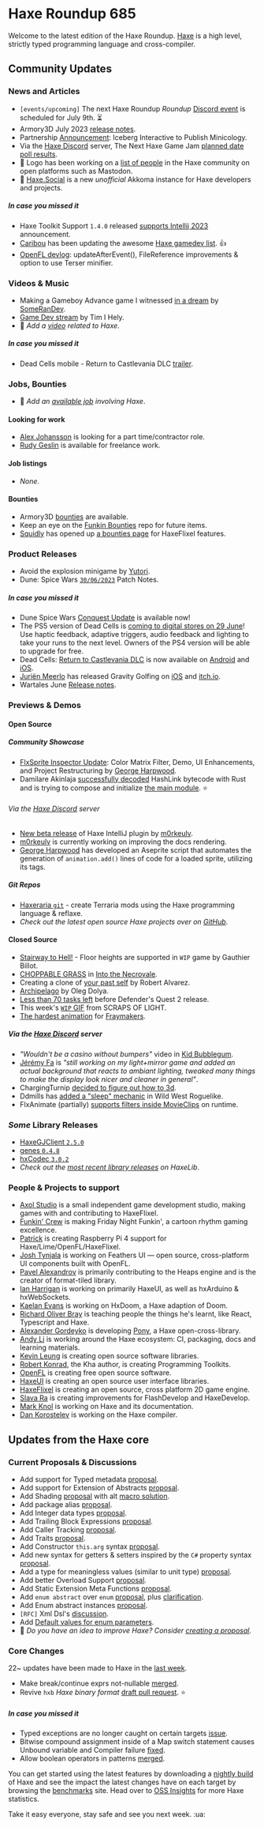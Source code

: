 [_template]: ../templates/roundup.html
[date]: / "2023-07-06 09:45:00"
[modified]: / "2023-07-06 09:56:00"
[published]: / "2023-07-06 11:59:00"
[description]: / "The latest news covering the Haxe community, featuring upcoming talks, the latest HaxeLib releases, game previews and lots more!"
[author]: https://twitter.com/teormech "Alexander Hohlov"
[contributor]: https://twitter.com/skial "Skial"

# Haxe Roundup 685

Welcome to the latest edition of the Haxe Roundup. [Haxe](http://haxe.org/?ref=haxe.io) is a high level, strictly typed programming language and cross-compiler.

## Community Updates

### News and Articles

- `[events/upcoming]` The next Haxe Roundup _Roundup_ [Discord event](https://discord.com/events/162395145352904705/1120415504557932624) is scheduled for July 9th. :hourglass_flowing_sand:
- Armory3D July 2023 [release notes](https://armory3d.org/notes#2023.07).
- Partnership [Announcement](https://store.steampowered.com/news/app/1471700/view/3657534571516100734): Iceberg Interactive to Publish Minicology.
- Via the [Haxe Discord] server, The Next Haxe Game Jam [planned date poll results](https://discord.com/channels/162395145352904705/286485321925918721/1126163303245295617).
- :pushpin: Logo has been working on a [list of people](https://gist.github.com/logo4poop/fadba8956b7196d61a865e8f47cffe43) in the Haxe community on open platforms such as Mastodon.
- :pushpin: [Haxe.Social](https://haxe.social/) is a new _unofficial_ Akkoma instance for Haxe developers and projects.

##### _In case you missed it_

- Haxe Toolkit Support `1.4.0` released [supports Intellij 2023](https://community.haxe.org/t/haxe-toolkit-support-1-4-0-released-supports-intellij-2023/3983?u=skial) announcement.
- [Caribou](https://twitter.com/caribouloche/status/1671989642835492864) has been updating the awesome [Haxe gamedev list](https://github.com/Dvergar/awesome-haxe-gamedev). :+1:
- [OpenFL devlog](https://joshblog.net/2023/openfl-devlog-updateafterevent-filereference-improvements-option-to-use-terser-minifier/): updateAfterEvent(), FileReference improvements & option to use Terser minifier.

### Videos & Music

- Making a Gameboy Advance game I witnessed [in a dream](https://www.youtube.com/watch?v=yLZ9iYOQoa0) by [SomeRanDev](https://twitter.com/SomeRanDev/status/1674184131452780545).
- [Game Dev stream](https://www.twitch.tv/videos/1859769423) by Tim I Hely.
- :memo: _Add a [video](https://github.com/skial/haxe.io/labels/video) related to Haxe_.

##### _In case you missed it_
- Dead Cells mobile - Return to Castlevania DLC [trailer](https://www.youtube.com/watch?v=eNp5elVS-I0).

### Jobs, Bounties

- :memo: _Add an [available job](https://github.com/skial/haxe.io/labels/jobs) involving Haxe_.

#### Looking for work

- [Alex Johansson](https://twitter.com/alexvscoding/status/1621139055282126849) is looking for a part time/contractor role.
- [Rudy Geslin](https://github.com/kLabz) is available for freelance work.

#### Job listings

- _None_.

#### Bounties

- Armory3D [bounties](https://github.com/armory3d/armory/labels/bounty) are available.
- Keep an eye on the [Funkin Bounties](https://github.com/FunkinCrew/funkinBounties) repo for future items.
- [Squidly](https://twitter.com/squuuidly/status/1243925472121151488) has opened up [a bounties page](https://github.com/chosencharacters/squidBounties) for HaxeFlixel features.

### Product Releases

- Avoid the explosion minigame by [Yutori](https://twitter.com/_yutoring/status/1675028301981835265).
- Dune: Spice Wars [`30/06/2023`](https://store.steampowered.com/news/app/1605220/view/3669919470499392571) Patch Notes.

##### _In case you missed it_

- Dune Spice Wars [Conquest Update](https://store.steampowered.com/news/app/1605220/view/3680051300624700226) is available now!
- The PS5 version of Dead Cells is [coming to digital stores on 29 June](https://twitter.com/motiontwin/status/1673365862584131584)! Use haptic feedback, adaptive triggers, audio feedback and lighting to take your runs to the next level. Owners of the PS4 version will be able to upgrade for free.
- Dead Cells: [Return to Castlevania DLC](https://twitter.com/motiontwin/status/1673714922541264897) is now available on [Android](https://play.google.com/store/apps/details?id=com.playdigious.deadcells.mobile) and [iOS](https://apps.apple.com/us/app/dead-cells/id1389752090).
- [Juriën Meerlo](https://twitter.com/codescapade) has released Gravity Golfing on [iOS](https://apps.apple.com/us/app/gravity-golfing/id1498685589) and [itch.io](https://codescapade.itch.io/gravitygolfing).
- Wartales June [Release notes](https://store.steampowered.com/news/app/1527950/view/3675548970028928971).

### Previews & Demos

#### Open Source

##### Community Showcase

- [FlxSprite Inspector Update](https://harpwood.itch.io/flxsprite-inspector/devlog/555034/flxsprite-inspector-update-color-matrix-filter-demo-ui-enhancements-and-project-restructuring): Color Matrix Filter, Demo, UI Enhancements, and Project Restructuring by [George Harpwood](https://twitter.com/harpwood_studio/status/1676154802848292865).
- Damilare Akinlaja [successfully decoded](https://twitter.com/FourEyedWiz/status/1674882478014595073) HashLink bytecode with Rust and is trying to compose and initialize [the main module](https://twitter.com/FourEyedWiz/status/1676631526585294849). :star:

###### Via the [Haxe Discord] server

- [New beta release](https://github.com/HaxeFoundation/intellij-haxe/releases/tag/pre-release%2F202307011259) of Haxe IntelliJ plugin by [m0rkeulv](https://discord.com/channels/162395145352904705/1096816414880440560/1124688845900894329).
- [m0rkeulv](https://discord.com/channels/162395145352904705/1096816414880440560/1125802740795322488) is currently working on improving the docs rendering.
- [George Harpwood](https://discord.com/channels/162395145352904705/1081002322475360377/1126279208092581958) has developed an Aseprite script that automates the generation of `animation.add()` lines of code for a loaded sprite, utilizing its tags.

##### _Git Repos_

- [Haxeraria `git`](https://github.com/Krismowo/Haxeraria) - create Terraria mods using the Haxe programming language & reflaxe.
- _Check out the latest open source Haxe projects over on [GitHub][latest github]_.

#### Closed Source

- [Stairway to Hell!](https://twitter.com/gogoprog/status/1674515455699046402) - Floor heights are supported in `WIP` game by Gauthier Billot.
- [CHOPPABLE GRASS](https://twitter.com/clydegamedev/status/1674667957321080833) in [Into the Necrovale](https://store.steampowered.com/app/1717090/Into_the_Necrovale/).
- Creating a clone of [your past self](https://twitter.com/Rob1221dev/status/1676606882620776448) by Robert Alvarez.
- [Archipelago](https://twitter.com/watawatabou/status/1676640348544856065) by Oleg Dolya.
- [Less than 70 tasks left](https://twitter.com/larsiusprime/status/1675209158184906754) before Defender's Quest 2 release.
- This week's [`WIP` GIF](https://twitter.com/joelgervasi/status/1675253225916596225) from SCRAPS OF LIGHT.
- [The hardest animation](https://twitter.com/FraymakersGame/status/1675202931338121216) for [Fraymakers](https://store.steampowered.com/app/1420350/Fraymakers/).

##### Via the [Haxe Discord] server

- _"Wouldn't be a casino without bumpers"_ video in [Kid Bubblegum](https://discord.com/channels/162395145352904705/162664383082790912/1124447437432561684).
- [Jérémy Fa](https://discord.com/channels/162395145352904705/162664383082790912/1125753235366481920) is _"still working on my light+mirror game and added an actual background that reacts to ambiant lighting, tweaked many things to make the display look nicer and cleaner in general"_.
- ChargingTurnip [decided to figure out how to 3d](https://discord.com/channels/162395145352904705/1081002322475360377/1125259417277956156).
- Ddmills has [added a "sleep" mechanic](https://discord.com/channels/162395145352904705/1021250535405404170/1125432767132475483) in Wild West Roguelike.
- FlxAnimate (partially) [supports filters inside MovieClips](https://discord.com/channels/162395145352904705/1047091991852367892/1124735921707819068) on runtime.

### _Some_ Library Releases

- [HaxeGJClient `2.5.0`](https://lib.haxe.org/p/HaxeGJClient)
- [genes `0.4.8`](https://lib.haxe.org/p/genes)
- [hxCodec `3.0.2`](https://lib.haxe.org/p/hxCodec)
- _Check out the [most recent library releases](https://lib.haxe.org/recent/) on HaxeLib_.

### People & Projects to support

- [Axol Studio](https://axolstudio.com/) is a small independent game development studio, making games with and contributing to HaxeFlixel.
- [Funkin' Crew](https://ninja-muffin24.itch.io/funkin) is making Friday Night Funkin', a cartoon rhythm gaming excellence.
- [Patrick](https://www.patreon.com/gepatto) is creating Raspberry Pi 4 support for Haxe/Lime/OpenFL/HaxeFlixel.
- [Josh Tynjala](https://github.com/sponsors/joshtynjala) is working on Feathers UI — open source, cross-platform UI components built with OpenFL.
- [Pavel Alexandrov](https://ko-fi.com/yanrishatum) is primarily contributing to the Heaps engine and is the creator of format-tiled library.
- [Ian Harrigan](https://github.com/sponsors/ianharrigan) is working on primarily HaxeUI, as well as hxArduino & hxWebSockets.
- [Kaelan Evans](https://github.com/sponsors/kevansevans) is working on HxDoom, a Haxe adaption of Doom.
- [Richard Oliver Bray](https://ko-fi.com/richardoliverbray) is teaching people the things he's learnt, like React, Typescript and Haxe.
- [Alexander Gordeyko](https://www.patreon.com/axgord) is developing [Pony](https://github.com/AxGord/Pony), a Haxe open-cross-library.
- [Andy Li](https://github.com/users/andyli/sponsorship) is working around the Haxe ecosystem: CI, packaging, docs and learning materials.
- [Kevin Leung](https://www.patreon.com/kevinresol) is creating open source software libraries.
- [Robert Konrad](https://www.patreon.com/RobDangerous), the Kha author, is creating Programming Toolkits.
- [OpenFL](https://www.patreon.com/openfl) is creating free open source software.
- [HaxeUI](https://www.patreon.com/haxeui) is creating an open source user interface libraries.
- [HaxeFlixel](https://www.patreon.com/haxeflixel) is creating an open source, cross platform 2D game engine.
- [Slava Ra](https://www.patreon.com/slavara) is creating improvements for FlashDevelop and HaxeDevelop.
- [Mark Knol](https://www.patreon.com/markknol) is working on Haxe and its documentation.
- [Dan Korostelev](https://www.patreon.com/nadako) is working on the Haxe compiler.

## Updates from the Haxe core

### Current Proposals & Discussions

- Add support for Typed metadata [proposal](https://github.com/HaxeFoundation/haxe-evolution/pull/111).
- Add support for Extension of Abstracts [proposal](https://github.com/HaxeFoundation/haxe-evolution/pull/109).
- Add Shading [proposal](https://github.com/HaxeFoundation/haxe-evolution/pull/108) with alt [macro solution](https://github.com/HaxeFoundation/haxe-evolution/pull/108#issuecomment-1500970329).
- Add package alias [proposal](https://github.com/HaxeFoundation/haxe-evolution/pull/105).
- Add Integer data types [proposal](https://github.com/HaxeFoundation/haxe-evolution/pull/101).
- Add Trailing Block Expressions [proposal](https://github.com/HaxeFoundation/haxe-evolution/pull/100).
- Add Caller Tracking [proposal](https://github.com/HaxeFoundation/haxe-evolution/pull/99).
- Add Traits [proposal](https://github.com/HaxeFoundation/haxe-evolution/pull/98).
- Add Constructor `this.arg` syntax [proposal](https://github.com/HaxeFoundation/haxe-evolution/pull/97).
- Add new syntax for getters & setters inspired by the `C#` property syntax [proposal](https://github.com/HaxeFoundation/haxe-evolution/pull/96).
- Add a type for meaningless values (similar to unit type) [proposal](https://github.com/HaxeFoundation/haxe-evolution/pull/95).
- Add better Overload Support [proposal](https://github.com/HaxeFoundation/haxe-evolution/pull/93).
- Add Static Extension Meta Functions [proposal](https://github.com/HaxeFoundation/haxe-evolution/pull/91).
- Add `enum abstract` over `enum` [proposal](https://github.com/HaxeFoundation/haxe-evolution/pull/87), plus [clarification](https://github.com/HaxeFoundation/haxe-evolution/pull/87#issuecomment-935339089).
- Add Enum abstract instances [proposal](https://github.com/HaxeFoundation/haxe-evolution/pull/86).
- `[RFC]` Xml Dsl's [discussion](https://github.com/HaxeFoundation/haxe-evolution/issues/60).
- Add [Default values for enum parameters](https://github.com/HaxeFoundation/haxe-evolution/issues/27).
- :memo: _Do you have an idea to improve Haxe? Consider [creating a proposal]._

### Core Changes

22~ updates have been made to Haxe in the [last week][last week newurl].

- Make break/continue exprs not-nullable [merged](https://github.com/HaxeFoundation/haxe/pull/11269).
- Revive `hxb` _Haxe binary format_ [draft pull request](https://github.com/HaxeFoundation/haxe/pull/11266). :star:

##### _In case you missed it_

- Typed exceptions are no longer caught on certain targets [issue](https://github.com/HaxeFoundation/haxe/issues/11265).
- Bitwise compound assignment inside of a Map switch statement causes Unbound variable and Compiler failure [fixed](https://github.com/HaxeFoundation/haxe/issues/11248).
- Allow boolean operators in patterns [merged](https://github.com/HaxeFoundation/haxe/pull/11157).

You can get started using the latest features by downloading a [nightly build] of Haxe and see the impact the latest changes have on each target by browsing the [benchmarks] site. Head over to [OSS Insights](https://ossinsight.io/analyze/HaxeFoundation/haxe#overview) for more Haxe statistics.

Take it easy everyone, stay safe and see you next week. :ua:

[benchmarks]: https://benchs.haxe.org/
[nightly build]: http://build.haxe.org
[creating a proposal]: https://github.com/HaxeFoundation/haxe-evolution
[last week]: https://github.com/search?q=closed:2023-06-29..2023-07-06+org:haxefoundation+is:closed&type=issues
[last week newurl]: https://github.com/search?q=updated:%3E2023-06-29+org:haxefoundation&type=issues
[latest github]: https://github.com/search?o=desc&q=created:%22%3E+2023-06-29%22+language:Haxe&s=updated&type=Repositories
[lang ranking]: https://ossinsight.io/collections/programming-language/
[insights]: https://ossinsight.io/analyze/HaxeFoundation/haxe#overview
[Haxe Discord]: https://discordapp.com/invite/0uEuWH3spjck73Lo
[Armory Discord]: https://discord.com/invite/7jDud8R3dE
[OpenFL Discord]: https://discordapp.com/invite/tDgq8EE
[FeathersUI Discord]: https://discord.com/invite/SnJBC53
[Deepnight Discord]: https://discord.gg/xRMdA4er
